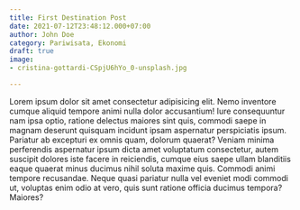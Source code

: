 ```yaml
---
title: First Destination Post
date: 2021-07-12T23:48:12.000+07:00
author: John Doe
category: Pariwisata, Ekonomi
draft: true
image:
- cristina-gottardi-CSpjU6hYo_0-unsplash.jpg

---
```

Lorem ipsum dolor sit amet consectetur adipisicing elit. Nemo inventore cumque aliquid tempore animi nulla dolor accusantium! Iure consequuntur nam ipsa optio, ratione delectus maiores sint quis, commodi saepe in magnam deserunt quisquam incidunt ipsam aspernatur perspiciatis ipsum. Pariatur ab excepturi ex omnis quam, dolorum quaerat? Veniam minima perferendis aspernatur ipsum dicta amet voluptatum consectetur, autem suscipit dolores iste facere in reiciendis, cumque eius saepe ullam blanditiis eaque quaerat minus ducimus nihil soluta maxime quis. Commodi animi tempore recusandae. Neque quasi pariatur nulla vel eveniet modi commodi ut, voluptas enim odio at vero, quis sunt ratione officia ducimus tempora? Maiores?
